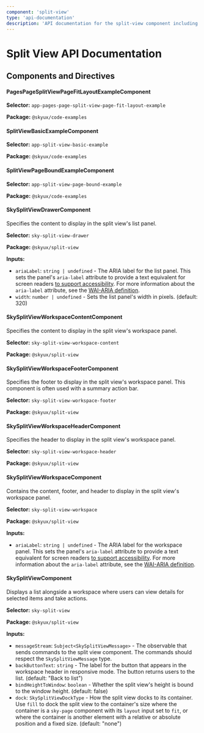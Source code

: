 ```yaml
---
component: 'split-view'
type: 'api-documentation'
description: 'API documentation for the split-view component including components, interfaces, and types.'
---
```


# Split View API Documentation

## Components and Directives

#### PagesPageSplitViewPageFitLayoutExampleComponent

**Selector:** `app-pages-page-split-view-page-fit-layout-example`

**Package:** `@skyux/code-examples`

#### SplitViewBasicExampleComponent

**Selector:** `app-split-view-basic-example`

**Package:** `@skyux/code-examples`

#### SplitViewPageBoundExampleComponent

**Selector:** `app-split-view-page-bound-example`

**Package:** `@skyux/code-examples`

#### SkySplitViewDrawerComponent

Specifies the content to display in the split view's list panel.

**Selector:** `sky-split-view-drawer`

**Package:** `@skyux/split-view`

**Inputs:**

- `ariaLabel`: `string | undefined` - The ARIA label for the list panel. This sets the panel's `aria-label` attribute to provide a text equivalent for screen readers
[to support accessibility](https://developer.blackbaud.com/skyux/learn/accessibility).
For more information about the `aria-label` attribute, see the [WAI-ARIA definition](https://www.w3.org/TR/wai-aria/#aria-label).
- `width`: `number | undefined` - Sets the list panel's width in pixels. (default: 320)

#### SkySplitViewWorkspaceContentComponent

Specifies the content to display in the split view's workspace panel.

**Selector:** `sky-split-view-workspace-content`

**Package:** `@skyux/split-view`

#### SkySplitViewWorkspaceFooterComponent

Specifies the footer to display in the split view's workspace panel. This component is often used with a summary action bar.

**Selector:** `sky-split-view-workspace-footer`

**Package:** `@skyux/split-view`

#### SkySplitViewWorkspaceHeaderComponent

Specifies the header to display in the split view's workspace panel.

**Selector:** `sky-split-view-workspace-header`

**Package:** `@skyux/split-view`

#### SkySplitViewWorkspaceComponent

Contains the content, footer, and header to display in the split view's workspace panel.

**Selector:** `sky-split-view-workspace`

**Package:** `@skyux/split-view`

**Inputs:**

- `ariaLabel`: `string | undefined` - The ARIA label for the workspace panel. This sets the panel's `aria-label` attribute to provide a text equivalent for screen readers
[to support accessibility](https://developer.blackbaud.com/skyux/learn/accessibility).
For more information about the `aria-label` attribute, see the [WAI-ARIA definition](https://www.w3.org/TR/wai-aria/#aria-label).

#### SkySplitViewComponent

Displays a list alongside a workspace where users can view details for selected items
and take actions.

**Selector:** `sky-split-view`

**Package:** `@skyux/split-view`

**Inputs:**

- `messageStream`: `Subject<SkySplitViewMessage>` - The observable that sends commands to the split view component.
The commands should respect the `SkySplitViewMessage` type.
- `backButtonText`: `string` - The label for the button that appears in the workspace header in responsive mode.
The button returns users to the list. (default: "Back to list")
- `bindHeightToWindow`: `boolean` - Whether the split view's height is bound to the window height. (default: false)
- `dock`: `SkySplitViewDockType` - How the split view docks to its container. Use `fill` to dock
the split view to the container's size where the container is a `sky-page` component
with its `layout` input set to `fit`, or where the container is another element with
a relative or absolute position and a fixed size. (default: "none")
